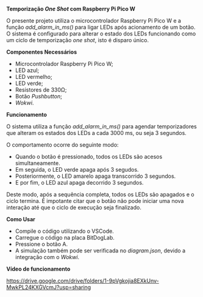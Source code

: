 **Temporização *One Shot* com Raspberry Pi Pico W**

O presente projeto utiliza o microcontrolador Raspberry Pi Pico W e a função *add_alarm_in_ms()* para ligar LEDs após acionamento de um botão. 
O sistema é configurado para alterar o estado dos LEDs funcionando como um ciclo de temporização *one shot*, isto é disparo único.

**Componentes Necessários**

- Microcontrolador Raspberry Pi Pico W;
- LED azul;
- LED vermelho;
- LED verde;
- Resistores de 330Ω;
- Botão *Pushbutton*;
- *Wokwi*.

**Funcionamento**

O sistema utiliza a função *add_alarm_in_ms()* para agendar temporizadores que alteram os estados dos LEDs a cada 3000 ms, ou seja 3 segundos.

O comportamento ocorre do seguinte modo:
- Quando o botão é pressionado, todos os LEDs são acesos simultaneamente.
- Em seguida, o LED verde apaga após 3 segudos.
- Posteriormente, o LED amarelo apaga transcorrido 3 segundos.
- E por fim, o LED azul apaga decorrido 3 segundos.

Deste modo, após a sequência completa, todos os LEDs são apagados e o ciclo termina.
É impotante citar que o botão não pode iniciar uma nova interação até que o ciclo de execução seja finalizado.

**Como Usar**

- Compile o código utilizando o VSCode.
- Carregue o código na placa BitDogLab.
- Pressione o botão A.
- A simulação também pode ser verificada no *diagram.json*, devido a integração com o *Wokwi*.

**Vídeo de funcionamento**

https://drive.google.com/drive/folders/1-9pVgkojia8EXkUnv-MwkPL24KXGVcmJ?usp=sharing
